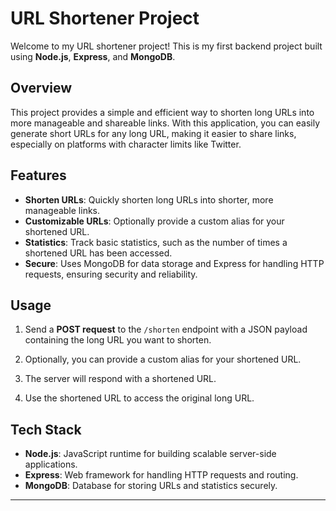 # URL Shortener Project

Welcome to my URL shortener project! This is my first backend project built using **Node.js**, **Express**, and **MongoDB**.

## Overview

This project provides a simple and efficient way to shorten long URLs into more manageable and shareable links. With this application, you can easily generate short URLs for any long URL, making it easier to share links, especially on platforms with character limits like Twitter.

## Features

- **Shorten URLs**: Quickly shorten long URLs into shorter, more manageable links.
- **Customizable URLs**: Optionally provide a custom alias for your shortened URL.
- **Statistics**: Track basic statistics, such as the number of times a shortened URL has been accessed.
- **Secure**: Uses MongoDB for data storage and Express for handling HTTP requests, ensuring security and reliability.

## Usage

1. Send a **POST request** to the `/shorten` endpoint with a JSON payload containing the long URL you want to shorten.
   
2. Optionally, you can provide a custom alias for your shortened URL.

3. The server will respond with a shortened URL.

4. Use the shortened URL to access the original long URL.

## Tech Stack

- **Node.js**: JavaScript runtime for building scalable server-side applications.
- **Express**: Web framework for handling HTTP requests and routing.
- **MongoDB**: Database for storing URLs and statistics securely.

---


